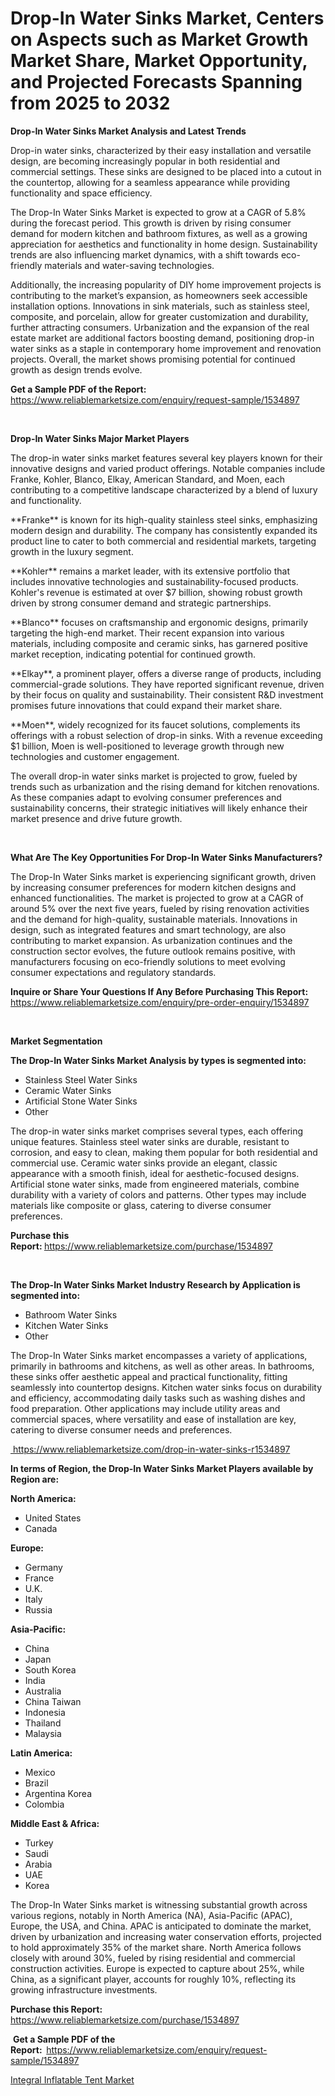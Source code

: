<p><h1>Drop-In Water Sinks Market, Centers on Aspects such as Market Growth Market Share, Market Opportunity, and Projected Forecasts Spanning from 2025 to 2032</h1></p><p><strong>Drop-In Water Sinks Market Analysis and Latest Trends</strong></p>
<p><p>Drop-in water sinks, characterized by their easy installation and versatile design, are becoming increasingly popular in both residential and commercial settings. These sinks are designed to be placed into a cutout in the countertop, allowing for a seamless appearance while providing functionality and space efficiency.</p><p>The Drop-In Water Sinks Market is expected to grow at a CAGR of 5.8% during the forecast period. This growth is driven by rising consumer demand for modern kitchen and bathroom fixtures, as well as a growing appreciation for aesthetics and functionality in home design. Sustainability trends are also influencing market dynamics, with a shift towards eco-friendly materials and water-saving technologies.</p><p>Additionally, the increasing popularity of DIY home improvement projects is contributing to the market’s expansion, as homeowners seek accessible installation options. Innovations in sink materials, such as stainless steel, composite, and porcelain, allow for greater customization and durability, further attracting consumers. Urbanization and the expansion of the real estate market are additional factors boosting demand, positioning drop-in water sinks as a staple in contemporary home improvement and renovation projects. Overall, the market shows promising potential for continued growth as design trends evolve.</p></p>
<p><strong>Get a Sample PDF of the Report:&nbsp;</strong> <a href="https://www.reliablemarketsize.com/enquiry/request-sample/1534897?utm_campaign=2316&utm_medium=2&utm_source=Github&utm_content=ia&utm_term=09022025&utm_id=drop-in-water-sinks">https://www.reliablemarketsize.com/enquiry/request-sample/1534897</a></p>
<p>&nbsp;</p>
<p><strong>Drop-In Water Sinks Major Market Players</strong></p>
<p><p>The drop-in water sinks market features several key players known for their innovative designs and varied product offerings. Notable companies include Franke, Kohler, Blanco, Elkay, American Standard, and Moen, each contributing to a competitive landscape characterized by a blend of luxury and functionality.</p><p>**Franke** is known for its high-quality stainless steel sinks, emphasizing modern design and durability. The company has consistently expanded its product line to cater to both commercial and residential markets, targeting growth in the luxury segment.</p><p>**Kohler** remains a market leader, with its extensive portfolio that includes innovative technologies and sustainability-focused products. Kohler's revenue is estimated at over $7 billion, showing robust growth driven by strong consumer demand and strategic partnerships.</p><p>**Blanco** focuses on craftsmanship and ergonomic designs, primarily targeting the high-end market. Their recent expansion into various materials, including composite and ceramic sinks, has garnered positive market reception, indicating potential for continued growth.</p><p>**Elkay**, a prominent player, offers a diverse range of products, including commercial-grade solutions. They have reported significant revenue, driven by their focus on quality and sustainability. Their consistent R&D investment promises future innovations that could expand their market share.</p><p>**Moen**, widely recognized for its faucet solutions, complements its offerings with a robust selection of drop-in sinks. With a revenue exceeding $1 billion, Moen is well-positioned to leverage growth through new technologies and customer engagement.</p><p>The overall drop-in water sinks market is projected to grow, fueled by trends such as urbanization and the rising demand for kitchen renovations. As these companies adapt to evolving consumer preferences and sustainability concerns, their strategic initiatives will likely enhance their market presence and drive future growth.</p></p>
<p>&nbsp;</p>
<p><strong>What Are The Key Opportunities For Drop-In Water Sinks Manufacturers?</strong></p>
<p><p>The Drop-In Water Sinks market is experiencing significant growth, driven by increasing consumer preferences for modern kitchen designs and enhanced functionalities. The market is projected to grow at a CAGR of around 5% over the next five years, fueled by rising renovation activities and the demand for high-quality, sustainable materials. Innovations in design, such as integrated features and smart technology, are also contributing to market expansion. As urbanization continues and the construction sector evolves, the future outlook remains positive, with manufacturers focusing on eco-friendly solutions to meet evolving consumer expectations and regulatory standards.</p></p>
<p><strong>Inquire or Share Your Questions If Any Before Purchasing This Report:</strong> <a href="https://www.reliablemarketsize.com/enquiry/pre-order-enquiry/1534897?utm_campaign=2316&utm_medium=2&utm_source=Github&utm_content=ia&utm_term=09022025&utm_id=drop-in-water-sinks">https://www.reliablemarketsize.com/enquiry/pre-order-enquiry/1534897</a></p>
<p>&nbsp;</p>
<p><strong>Market Segmentation</strong></p>
<p><strong>The Drop-In Water Sinks Market Analysis by types is segmented into:</strong></p>
<p><ul><li>Stainless Steel Water Sinks</li><li>Ceramic Water Sinks</li><li>Artificial Stone Water Sinks</li><li>Other</li></ul></p>
<p><p>The drop-in water sinks market comprises several types, each offering unique features. Stainless steel water sinks are durable, resistant to corrosion, and easy to clean, making them popular for both residential and commercial use. Ceramic water sinks provide an elegant, classic appearance with a smooth finish, ideal for aesthetic-focused designs. Artificial stone water sinks, made from engineered materials, combine durability with a variety of colors and patterns. Other types may include materials like composite or glass, catering to diverse consumer preferences.</p></p>
<p><strong>Purchase this Report:&nbsp;</strong><a href="https://www.reliablemarketsize.com/purchase/1534897?utm_campaign=2316&utm_medium=2&utm_source=Github&utm_content=ia&utm_term=09022025&utm_id=drop-in-water-sinks">https://www.reliablemarketsize.com/purchase/1534897</a></p>
<p>&nbsp;</p>
<p><strong>The Drop-In Water Sinks Market Industry Research by Application is segmented into:</strong></p>
<p><ul><li>Bathroom Water Sinks</li><li>Kitchen Water Sinks</li><li>Other</li></ul></p>
<p><p>The Drop-In Water Sinks market encompasses a variety of applications, primarily in bathrooms and kitchens, as well as other areas. In bathrooms, these sinks offer aesthetic appeal and practical functionality, fitting seamlessly into countertop designs. Kitchen water sinks focus on durability and efficiency, accommodating daily tasks such as washing dishes and food preparation. Other applications may include utility areas and commercial spaces, where versatility and ease of installation are key, catering to diverse consumer needs and preferences.</p></p>
<p><a href="https://www.reliablemarketsize.com/drop-in-water-sinks-r1534897?utm_campaign=2316&utm_medium=2&utm_source=Github&utm_content=ia&utm_term=09022025&utm_id=drop-in-water-sinks">&nbsp;https://www.reliablemarketsize.com/drop-in-water-sinks-r1534897</a></p>
<p><strong>In terms of Region, the Drop-In Water Sinks Market Players available by Region are:</strong></p>
<p>
    <p> <strong> North America: </strong>
        <ul>
            <li>United States</li>
            <li>Canada</li>
        </ul>
        </p> 
    <p> <strong> Europe: </strong>
        <ul>
            <li>Germany</li>
            <li>France</li>
            <li>U.K.</li>
            <li>Italy</li>
            <li>Russia</li>
        </ul>
        </p> 
    <p> <strong> Asia-Pacific: </strong>
        <ul>
            <li>China</li>
            <li>Japan</li>
            <li>South Korea</li>
            <li>India</li>
            <li>Australia</li>
            <li>China Taiwan</li>
            <li>Indonesia</li>
            <li>Thailand</li>
            <li>Malaysia</li>
        </ul>
        </p> 
    <p> <strong> Latin America: </strong>
        <ul>
            <li>Mexico</li>
            <li>Brazil</li>
            <li>Argentina Korea</li>
            <li>Colombia</li>
        </ul>
        </p> 
    <p> <strong> Middle East & Africa: </strong>
        <ul>
            <li>Turkey</li>
            <li>Saudi</li>
            <li>Arabia</li>
            <li>UAE</li>
            <li>Korea</li>
        </ul>
    </p>
    </p>
<p><p>The Drop-In Water Sinks market is witnessing substantial growth across various regions, notably in North America (NA), Asia-Pacific (APAC), Europe, the USA, and China. APAC is anticipated to dominate the market, driven by urbanization and increasing water conservation efforts, projected to hold approximately 35% of the market share. North America follows closely with around 30%, fueled by rising residential and commercial construction activities. Europe is expected to capture about 25%, while China, as a significant player, accounts for roughly 10%, reflecting its growing infrastructure investments.</p></p>
<p><strong>Purchase this Report: </strong><a href="https://www.reliablemarketsize.com/purchase/1534897?utm_campaign=2316&utm_medium=2&utm_source=Github&utm_content=ia&utm_term=09022025&utm_id=drop-in-water-sinks">https://www.reliablemarketsize.com/purchase/1534897</a></p>
<p>&nbsp;<strong>Get a Sample PDF of the Report:&nbsp;&nbsp;</strong><a href="https://www.reliablemarketsize.com/enquiry/request-sample/1534897?utm_campaign=2316&utm_medium=2&utm_source=Github&utm_content=ia&utm_term=09022025&utm_id=drop-in-water-sinks">https://www.reliablemarketsize.com/enquiry/request-sample/1534897</a></p>
<p><strong></strong></p>
<p><p><a href="https://github.com/arnoldannice0/Market-Research-Report-List-1/blob/main/integral-inflatable-tent-market.md?utm_campaign=2316&utm_medium=2&utm_source=Github&utm_content=ia&utm_term=09022025&utm_id=drop-in-water-sinks">Integral Inflatable Tent Market</a></p></p>